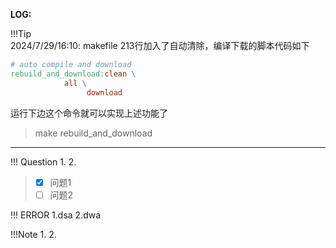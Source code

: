 **LOG:**
    
!!!Tip    
    2024/7/29/16:10: makefile 213行加入了自动清除，编译下载的脚本代码如下

```makefile {.line-numbers}
# auto compile and download
rebuild_and_download:clean \
			all \
                 download
```

运行下边这个命令就可以实现上述功能了
>make rebuild_and_download 

---



!!! Question
    1. 
    2. 
>- [x] 问题1
>- [ ] 问题2

!!! ERROR 
    1.dsa
    2.dwa
    
!!!Note
    1.
    2.
    
